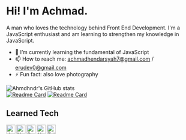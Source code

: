 # Hi! I'm Achmad.

A man who loves the technology behind Front End Development. I'm a JavaScript enthusiast and am learning to strengthen my knowledge in JavaScript.

- 🌱 I’m currently learning the fundamental of JavaScript
- 📫 How to reach me: achmadhendarsyah7@gmail.com / erudev0@gmail.com
- ⚡ Fun fact: also love photography

![Ahmdhndr's GitHub stats](https://github-readme-stats-ahmdhndr.vercel.app/api?username=ahmdhndr&theme=react&show_icons=true)
<br>
[![Readme Card](https://github-readme-stats-ahmdhndr.vercel.app/api/pin/?username=ahmdhndr&repo=webpack-tutorial&theme=react&show_owner=true)](https://github.com/ahmdhndr/webpack-tutorial)
[![Readme Card](https://github-readme-stats-ahmdhndr.vercel.app/api/pin/?username=ahmdhndr&repo=kjrcianjur&theme=react&show_owner=true)](https://github.com/ahmdhndr/kjrcianjur)

## Learned Tech
<a href="#"><img align="left" alt="JavaScript" width="24px" src="https://upload.wikimedia.org/wikipedia/commons/9/99/Unofficial_JavaScript_logo_2.svg" /></a>
<a href="https://nodejs.org/"><img align="left" alt="NodeJS" width="24px" src="https://seeklogo.com/images/N/nodejs-logo-FBE122E377-seeklogo.com.png" /></a>
<a href="https://reactjs.org/"><img align="left" alt="ReactJS" width="24px" src="https://cdn.worldvectorlogo.com/logos/react-2.svg" /></a>
<a href="https://nextjs.org/"><img align="left" alt="NextJS" width="24px" src="https://iconape.com/wp-content/files/gm/82643/svg/next-js.svg" /></a>
<a href="https://tailwindcss.com/"><img align="left" alt="Tailwind CSS" width="24px" src="https://www.vectorlogo.zone/logos/tailwindcss/tailwindcss-icon.svg" /></a>

<!--
**ahmdhndr/ahmdhndr** is a ✨ _special_ ✨ repository because its `README.md` (this file) appears on your GitHub profile.

Here are some ideas to get you started:

- 🔭 I’m currently working on ...
- 🌱 I’m currently learning the fundamental of JavaScript
- 👯 I’m looking to collaborate on ...
- 🤔 I’m looking for help with ...
- 💬 Ask me about ...
- 📫 How to reach me: achmadhendarsyah7@gmail.com / erudev0@gmail.com
- 😄 Pronouns: ...
- ⚡ Fun fact: ...
-->
